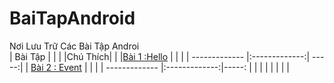 # BaiTapAndroid
Nơi Lưu Trữ Các Bài Tập Androi </br>
|   Bài Tập     |               |       |                                           |Chú Thích|        |
|[Bài 1 :Hello](https://github.com/Vanngoc98/Hello/tree/master)                     |         |        |
| ------------- |:-------------:| -----:|
| [Bài 2 : Event](https://github.com/Vanngoc98/BaiTap-Su-ly-su-kien/tree/master)    |         |        |
| ------------- |:-------------:|-----: |                                           |         |        |
|                                                                                   |         |        |

